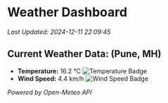 
# Weather Dashboard

_Last Updated: 2024-12-11 22:09:45_

## Current Weather Data: (Pune, MH)
- **Temperature:** 16.2 °C ![Temperature Badge](https://img.shields.io/badge/Temperature-Low%20Temp-blue)
- **Wind Speed:** 4.4 km/h ![Wind Speed Badge](https://img.shields.io/badge/Wind%20Speed-Low%20Wind-blue)

*Powered by Open-Meteo API*
